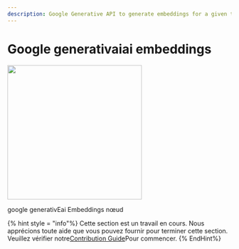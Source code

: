 ```yaml
---
description: Google Generative API to generate embeddings for a given text.
---
```


# Google generativaiai embeddings

<gigne> <img src = "../../../. GitBook / Assets / Image (6) (1) (1) (1) (1) (1) (1) (2) .png" alt = "" width = "302"> <figcaption> <p> google generativEai Embeddings nœud </p> </gigption>

{% hint style = "info"%}
Cette section est un travail en cours. Nous apprécions toute aide que vous pouvez fournir pour terminer cette section. Veuillez vérifier notre[Contribution Guide](broken-reference)Pour commencer.
{% EndHint%}
